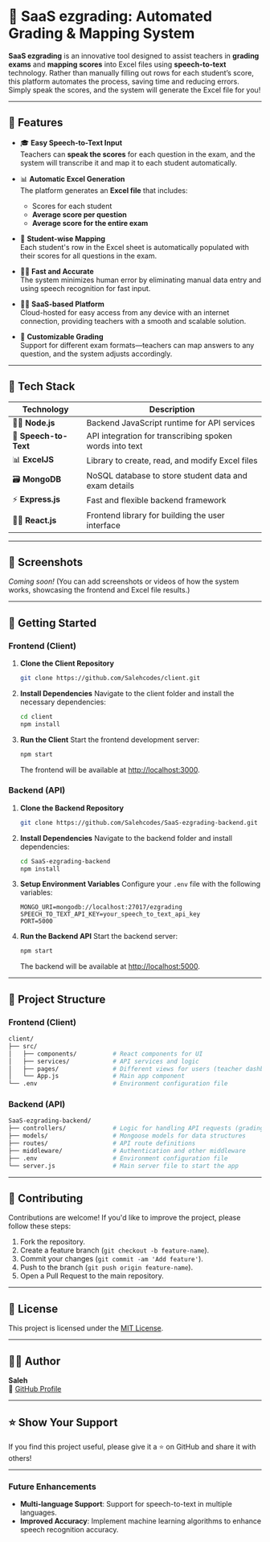 # 🎤 **SaaS ezgrading**: Automated Grading & Mapping System

**SaaS ezgrading** is an innovative tool designed to assist teachers in **grading exams** and **mapping scores** into Excel files using **speech-to-text** technology. Rather than manually filling out rows for each student’s score, this platform automates the process, saving time and reducing errors. Simply speak the scores, and the system will generate the Excel file for you!

---

## 🚀 Features

- 🎓 **Easy Speech-to-Text Input**  
  Teachers can **speak the scores** for each question in the exam, and the system will transcribe it and map it to each student automatically.

- 📊 **Automatic Excel Generation**  
  The platform generates an **Excel file** that includes:
  - Scores for each student
  - **Average score per question**
  - **Average score for the entire exam**

- 🔢 **Student-wise Mapping**  
  Each student's row in the Excel sheet is automatically populated with their scores for all questions in the exam.

- 🧑‍🏫 **Fast and Accurate**  
  The system minimizes human error by eliminating manual data entry and using speech recognition for fast input.

- 🧑‍💻 **SaaS-based Platform**  
  Cloud-hosted for easy access from any device with an internet connection, providing teachers with a smooth and scalable solution.

- 📝 **Customizable Grading**  
  Support for different exam formats—teachers can map answers to any question, and the system adjusts accordingly.

---

## 🔧 Tech Stack

| Technology      | Description                                             |
|-----------------|---------------------------------------------------------|
| 🧑‍💻 **Node.js** | Backend JavaScript runtime for API services             |
| 🎤 **Speech-to-Text** | API integration for transcribing spoken words into text |
| 📊 **ExcelJS**    | Library to create, read, and modify Excel files         |
| 🗃️ **MongoDB**    | NoSQL database to store student data and exam details   |
| ⚡ **Express.js**  | Fast and flexible backend framework                     |
| 🧑‍💻 **React.js** | Frontend library for building the user interface        |

---

## 📸 Screenshots

_Coming soon!_ (You can add screenshots or videos of how the system works, showcasing the frontend and Excel file results.)

---

## 🚀 Getting Started

### Frontend (Client)

1. **Clone the Client Repository**
   ```bash
   git clone https://github.com/Salehcodes/client.git
   ```

2. **Install Dependencies**
   Navigate to the client folder and install the necessary dependencies:
   ```bash
   cd client
   npm install
   ```

3. **Run the Client**
   Start the frontend development server:
   ```bash
   npm start
   ```
   The frontend will be available at [http://localhost:3000](http://localhost:3000).

### Backend (API)

1. **Clone the Backend Repository**
   ```bash
   git clone https://github.com/Salehcodes/SaaS-ezgrading-backend.git
   ```

2. **Install Dependencies**
   Navigate to the backend folder and install dependencies:
   ```bash
   cd SaaS-ezgrading-backend
   npm install
   ```

3. **Setup Environment Variables**
   Configure your `.env` file with the following variables:
   ```env
   MONGO_URI=mongodb://localhost:27017/ezgrading
   SPEECH_TO_TEXT_API_KEY=your_speech_to_text_api_key
   PORT=5000
   ```

4. **Run the Backend API**
   Start the backend server:
   ```bash
   npm start
   ```
   The backend will be available at [http://localhost:5000](http://localhost:5000).

---

## 📁 Project Structure

### Frontend (Client)

```bash
client/
├── src/
│   ├── components/          # React components for UI
│   ├── services/            # API services and logic
│   ├── pages/               # Different views for users (teacher dashboard, etc.)
│   └── App.js               # Main app component
└── .env                     # Environment configuration file
```

### Backend (API)

```bash
SaaS-ezgrading-backend/
├── controllers/             # Logic for handling API requests (grading, speech to text)
├── models/                  # Mongoose models for data structures
├── routes/                  # API route definitions
├── middleware/              # Authentication and other middleware
├── .env                     # Environment configuration file
└── server.js                # Main server file to start the app
```

---

## 🤝 Contributing

Contributions are welcome! If you'd like to improve the project, please follow these steps:

1. Fork the repository.
2. Create a feature branch (`git checkout -b feature-name`).
3. Commit your changes (`git commit -am 'Add feature'`).
4. Push to the branch (`git push origin feature-name`).
5. Open a Pull Request to the main repository.

---

## 📄 License

This project is licensed under the [MIT License](LICENSE).

---

## 🙋‍♂️ Author

**Saleh**  
🔗 [GitHub Profile](https://github.com/Salehcodes)

---

## ⭐ Show Your Support

If you find this project useful, please give it a ⭐️ on GitHub and share it with others!

---

### Future Enhancements

- **Multi-language Support**: Support for speech-to-text in multiple languages.
- **Improved Accuracy**: Implement machine learning algorithms to enhance speech recognition accuracy.


